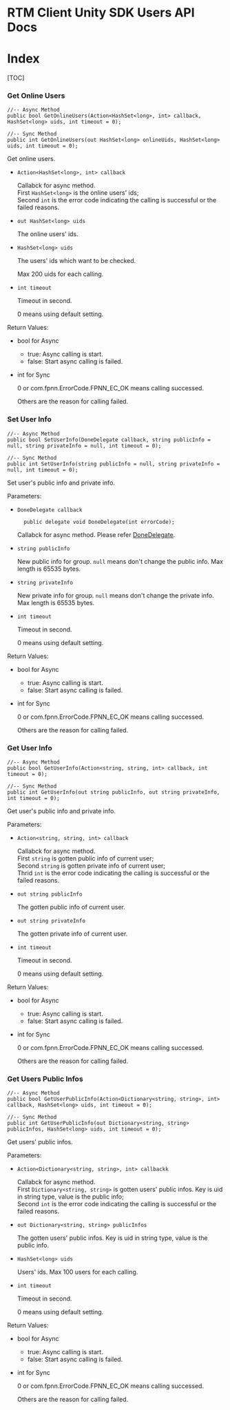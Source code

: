# RTM Client Unity SDK Users API Docs

# Index

[TOC]

### Get Online Users

	//-- Async Method
	public bool GetOnlineUsers(Action<HashSet<long>, int> callback, HashSet<long> uids, int timeout = 0);

	//-- Sync Method
	public int GetOnlineUsers(out HashSet<long> onlineUids, HashSet<long> uids, int timeout = 0);

Get online users.

+ `Action<HashSet<long>, int> callback`

	Callabck for async method.  
	First `HashSet<long>` is the online users' ids;  
	Second `int` is the error code indicating the calling is successful or the failed reasons.

+ `out HashSet<long> uids`

	The online users' ids.

+ `HashSet<long> uids`

	The users' ids which want to be checked.

	Max 200 uids for each calling.

+ `int timeout`

	Timeout in second.

	0 means using default setting.


Return Values:

+ bool for Async

	* true: Async calling is start.
	* false: Start async calling is failed.

+ int for Sync

	0 or com.fpnn.ErrorCode.FPNN_EC_OK means calling successed.

	Others are the reason for calling failed.

### Set User Info


	//-- Async Method
	public bool SetUserInfo(DoneDelegate callback, string publicInfo = null, string privateInfo = null, int timeout = 0);
	
	//-- Sync Method
	public int SetUserInfo(string publicInfo = null, string privateInfo = null, int timeout = 0);

Set user's public info and private info.

Parameters:

+ `DoneDelegate callback`

		public delegate void DoneDelegate(int errorCode);

	Callabck for async method. Please refer [DoneDelegate](Delegates.md#DoneDelegate).

+ `string publicInfo`

	New public info for group. `null` means don't change the public info. Max length is 65535 bytes.

+ `string privateInfo`

	New private info for group. `null` means don't change the private info. Max length is 65535 bytes.

+ `int timeout`

	Timeout in second.

	0 means using default setting.


Return Values:

+ bool for Async

	* true: Async calling is start.
	* false: Start async calling is failed.

+ int for Sync

	0 or com.fpnn.ErrorCode.FPNN_EC_OK means calling successed.

	Others are the reason for calling failed.


### Get User Info

	//-- Async Method
	public bool GetUserInfo(Action<string, string, int> callback, int timeout = 0);
	
	//-- Sync Method
	public int GetUserInfo(out string publicInfo, out string privateInfo, int timeout = 0);

Get user's public info and private info.

Parameters:

+ `Action<string, string, int> callback`

	Callabck for async method.  
	First `string` is gotten public info of current user;  
	Second `string` is gotten private info of current user;  
	Thrid `int` is the error code indicating the calling is successful or the failed reasons.

+ `out string publicInfo`

	The gotten public info of current user.

+ `out string privateInfo`

	The gotten private info of current user.

+ `int timeout`

	Timeout in second.

	0 means using default setting.


Return Values:

+ bool for Async

	* true: Async calling is start.
	* false: Start async calling is failed.

+ int for Sync

	0 or com.fpnn.ErrorCode.FPNN_EC_OK means calling successed.

	Others are the reason for calling failed.


### Get Users Public Infos

	//-- Async Method
	public bool GetUserPublicInfo(Action<Dictionary<string, string>, int> callback, HashSet<long> uids, int timeout = 0);
	
	//-- Sync Method
	public int GetUserPublicInfo(out Dictionary<string, string> publicInfos, HashSet<long> uids, int timeout = 0);

Get users' public infos.

Parameters:

+ `Action<Dictionary<string, string>, int> callbackk`

	Callabck for async method.  
	First `Dictionary<string, string>` is gotten users' public infos. Key is uid in string type, value is the public info;  
	Second `int` is the error code indicating the calling is successful or the failed reasons.

+ `out Dictionary<string, string> publicInfos`

	The gotten users' public infos. Key is uid in string type, value is the public info.

+ `HashSet<long> uids`

	Users' ids.	Max 100 users for each calling.

+ `int timeout`

	Timeout in second.

	0 means using default setting.


Return Values:

+ bool for Async

	* true: Async calling is start.
	* false: Start async calling is failed.

+ int for Sync

	0 or com.fpnn.ErrorCode.FPNN_EC_OK means calling successed.

	Others are the reason for calling failed.


